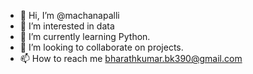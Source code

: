 - 👋 Hi, I’m @machanapalli
- 👀 I’m interested in data
- 🌱 I’m currently learning Python.
- 💞️ I’m looking to collaborate on projects.
- 📫 How to reach me bharathkumar.bk390@gmail.com

<!---
machanapalli/machanapalli is a ✨ special ✨ repository because its `README.md` (this file) appears on your GitHub profile.
You can click the Preview link to take a look at your changes.
--->
